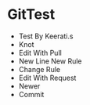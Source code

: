 # GitTest

- Test By Keerati.s
- Knot
- Edit With Pull
- New Line New Rule
- Change Rule
- Edit With Request
- Newer
- Commit
